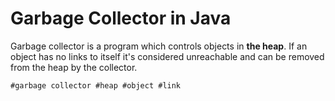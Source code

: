 # Garbage Collector in Java

Garbage collector is a program which controls objects in **the heap**. If an object has no links to itself it's considered unreachable and can be removed from the heap by the collector.

    #garbage collector #heap #object #link
